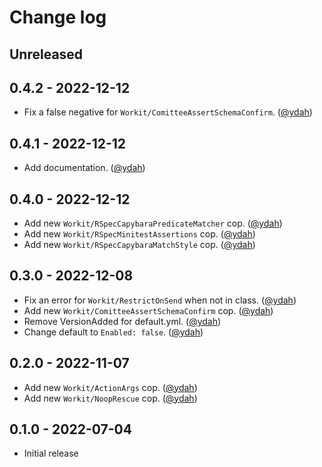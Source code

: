# Change log

## Unreleased

## 0.4.2 - 2022-12-12

- Fix a false negative for `Workit/ComitteeAssertSchemaConfirm`. ([@ydah])

## 0.4.1 - 2022-12-12

- Add documentation. ([@ydah])

## 0.4.0 - 2022-12-12

- Add new `Workit/RSpecCapybaraPredicateMatcher` cop. ([@ydah])
- Add new `Workit/RSpecMinitestAssertions` cop. ([@ydah])
- Add new `Workit/RSpecCapybaraMatchStyle` cop. ([@ydah])

## 0.3.0 - 2022-12-08

- Fix an error for `Workit/RestrictOnSend` when not in class. ([@ydah])
- Add new `Workit/ComitteeAssertSchemaConfirm` cop. ([@ydah])
- Remove VersionAdded for default.yml. ([@ydah])
- Change default to `Enabled: false`. ([@ydah])

## 0.2.0 - 2022-11-07

- Add new `Workit/ActionArgs` cop. ([@ydah])
- Add new `Workit/NoopRescue` cop. ([@ydah])

## 0.1.0 - 2022-07-04

- Initial release

<!-- Contributors -->

[@ydah]: https://github.com/ydah
